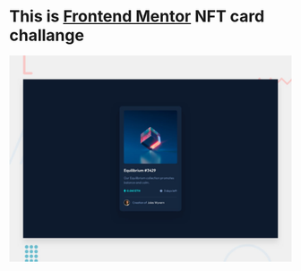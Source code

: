 # This is [Frontend Mentor](https://www.frontendmentor.io) NFT card challange

![Design preview for the News homepage coding challenge](./design/desktop-preview.jpg)


